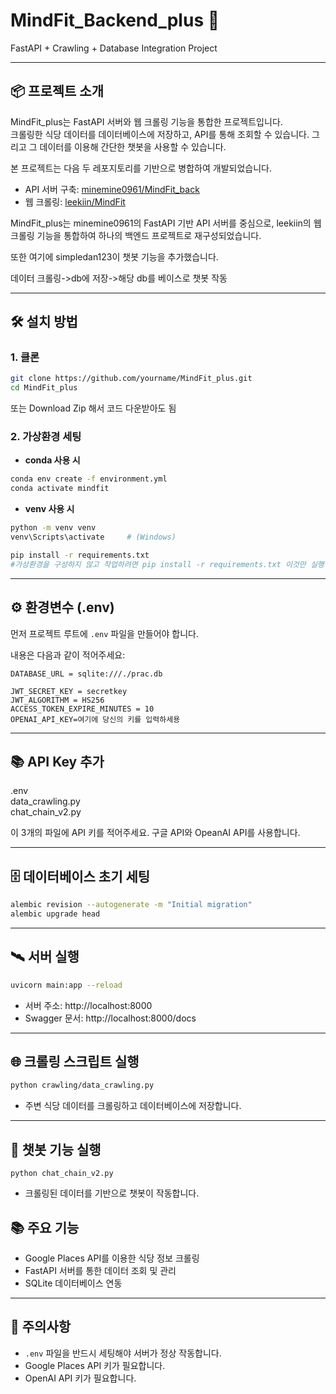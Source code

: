 # MindFit_Backend_plus 🧠

FastAPI + Crawling + Database Integration Project

---

## 📦 프로젝트 소개

MindFit_plus는 FastAPI 서버와 웹 크롤링 기능을 통합한 프로젝트입니다.  
크롤링한 식당 데이터를 데이터베이스에 저장하고, API를 통해 조회할 수 있습니다.
그리고 그 데이터를 이용해 간단한 챗봇을 사용할 수 있습니다.

본 프로젝트는 다음 두 레포지토리를 기반으로 병합하여 개발되었습니다.

- API 서버 구축: [minemine0961/MindFit_back](https://github.com/minemine0961/MindFit_back)
- 웹 크롤링: [leekiin/MindFit](https://github.com/leekiin/MindFit)

MindFit_plus는 minemine0961의 FastAPI 기반 API 서버를 중심으로, leekiin의 웹 크롤링 기능을 통합하여 하나의 백엔드 프로젝트로 재구성되었습니다.

또한 여기에 simpledan123이 챗봇 기능을 추가했습니다.

데이터 크롤링->db에 저장->해당 db를 베이스로 챗봇 작동

---

## 🛠️ 설치 방법

### 1. 클론

```bash
git clone https://github.com/yourname/MindFit_plus.git
cd MindFit_plus
```

또는 Download Zip 해서 코드 다운받아도 됨

### 2. 가상환경 세팅

- **conda 사용 시**

```bash
conda env create -f environment.yml
conda activate mindfit
```

- **venv 사용 시**

```bash
python -m venv venv
venv\Scripts\activate     # (Windows)

pip install -r requirements.txt
#가상환경을 구성하지 않고 작업하려면 pip install -r requirements.txt 이것만 실행
```

---

## ⚙️ 환경변수 (.env)

먼저 프로젝트 루트에 `.env` 파일을 만들어야 합니다.

내용은 다음과 같이 적어주세요:

```env
DATABASE_URL = sqlite:///./prac.db

JWT_SECRET_KEY = secretkey
JWT_ALGORITHM = HS256
ACCESS_TOKEN_EXPIRE_MINUTES = 10
OPENAI_API_KEY=여기에 당신의 키를 입력하세용
```

---

## 📚 API Key 추가
.env  
data_crawling.py  
chat_chain_v2.py

이 3개의 파일에 API 키를 적어주세요. 구글 API와 OpeanAI API를 사용합니다.

---

## 🗄️ 데이터베이스 초기 세팅

```bash
alembic revision --autogenerate -m "Initial migration"
alembic upgrade head
```

---

## 🛰️ 서버 실행

```bash
uvicorn main:app --reload
```

- 서버 주소: http://localhost:8000
- Swagger 문서: http://localhost:8000/docs

---

## 🌐 크롤링 스크립트 실행

```bash
python crawling/data_crawling.py
```

- 주변 식당 데이터를 크롤링하고 데이터베이스에 저장합니다.

---

## 🧠 챗봇 기능 실행

```
python chat_chain_v2.py
```

- 크롤링된 데이터를 기반으로 챗봇이 작동합니다.

## 📚 주요 기능

- Google Places API를 이용한 식당 정보 크롤링
- FastAPI 서버를 통한 데이터 조회 및 관리
- SQLite 데이터베이스 연동

---

## 📢 주의사항

- `.env` 파일을 반드시 세팅해야 서버가 정상 작동합니다.
- Google Places API 키가 필요합니다.
- OpenAI API 키가 필요합니다.

